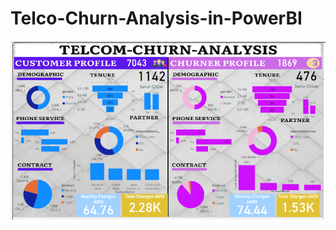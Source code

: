 # Telco-Churn-Analysis-in-PowerBI
![Customer Churn Analysis](https://github.com/rutujabhakt/Telco-Churn-Analysis-in-PowerBI/blob/main/Telco-Churn-image.png)
